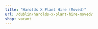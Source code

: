 ```yaml
---
title: "Harolds X Plant Hire (Moved)"
url: /dublin/harolds-x-plant-hire-moved/
shop: vacant
---
```

